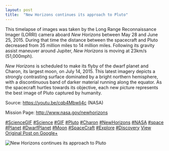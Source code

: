 ```yaml
---
layout: post
title:  "New Horizons continues its approach to Pluto"
---
```


This timelapse of images was taken by the Long Range Reconnaissance Imager (LORRI) camera aboard _New Horizons_ between May 28 and June 25, 2015. During that time the distance between the spacecraft and Pluto decreased from 35 million miles to 14 million miles. Following its gravity assist maneuver around Jupiter, _New Horizons_ is moving at 23km/s (51,000mph).   
  
_New Horizons_ is scheduled to make its flyby of the dwarf planet and Charon, its largest moon, on July 14, 2015. This latest imagery depicts a strongly contrasting surface dominated by a bright northern hemisphere, with a discontinuous band of darker material running along the equator. As the spacecraft hurtles towards its objective, each new picture represents the best image of Pluto captured by humanity.   
  
Source: <https://youtu.be/cqb4Mbwlj4c> (NASA)  
  
Mission Page: <http://www.nasa.gov/newhorizons>  
  
[#ScienceGIF](https://plus.google.com/s/%23ScienceGIF/posts) [#Science](https://plus.google.com/s/%23Science/posts) [#GIF](https://plus.google.com/s/%23GIF/posts) [#Pluto](https://plus.google.com/s/%23Pluto/posts) [#Charon](https://plus.google.com/s/%23Charon/posts) [#NewHorizons](https://plus.google.com/s/%23NewHorizons/posts) [#NASA](https://plus.google.com/s/%23NASA/posts) [#space](https://plus.google.com/s/%23space/posts) [#Planet](https://plus.google.com/s/%23Planet/posts) [#DwarfPlanet](https://plus.google.com/s/%23DwarfPlanet/posts) [#Moon](https://plus.google.com/s/%23Moon/posts) [#SpaceCraft](https://plus.google.com/s/%23SpaceCraft/posts) [#Explore](https://plus.google.com/s/%23Explore/posts) [#Discovery](https://plus.google.com/s/%23Discovery/posts)
[View Original Post on Google+](https://plus.google.com/+ColinSullender/posts/SGREA2R5Dba)

![New Horizons continues its approach to Pluto](/assets/img/2015-07-02-New-Horizons-continues-its-approach-to-Pluto.gif)
